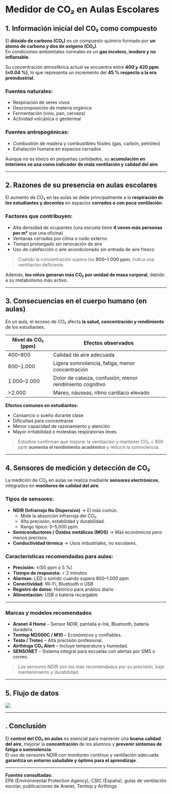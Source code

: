 # Medidor de CO₂ en Aulas Escolares

## 1. Información inicial del CO₂ como compuesto

El **dióxido de carbono (CO₂)** es un compuesto químico formado por **un átomo de carbono y dos de oxígeno (CO₂)**.  
En condiciones ambientales normales es un **gas incoloro, inodoro y no inflamable**.

Su concentración atmosférica actual se encuentra entre **400 y 420 ppm (≈0.04 %)**, lo que representa un incremento del **45 % respecto a la era preindustrial**.

### Fuentes naturales:
- Respiración de seres vivos  
- Descomposición de materia orgánica  
- Fermentación (vino, pan, cerveza)  
- Actividad volcánica o geotermal  

### Fuentes antropogénicas:
- Combustión de madera y combustibles fósiles (gas, carbón, petróleo)  
- Exhalación humana en espacios cerrados  

Aunque no es tóxico en pequeñas cantidades, su **acumulación en interiores se usa como indicador de mala ventilación y calidad del aire**.

---

## 2. Razones de su presencia en aulas escolares

El aumento de CO₂ en las aulas se debe principalmente a la **respiración de los estudiantes y docentes** en espacios **cerrados o con poca ventilación**.

### Factores que contribuyen:
- Alta densidad de ocupantes (una escuela tiene **4 veces más personas por m²** que una oficina)  
- Ventanas cerradas por clima o ruido externo  
- Tiempo prolongado sin renovación de aire  
- Uso de calefacción o aire acondicionado sin entrada de aire fresco  

> Cuando la concentración supera los **800–1.000 ppm**, indica una ventilación deficiente.

Además, **los niños generan más CO₂ por unidad de masa corporal**, debido a su metabolismo más activo.

---

## 3. Consecuencias en el cuerpo humano (en aulas)

En un aula, el exceso de CO₂ afecta **la salud, concentración y rendimiento** de los estudiantes.

| Nivel de CO₂ (ppm) | Efectos observados |
| ------------------- | ------------------ |
| 400–800             | Calidad de aire adecuada |
| 800–1.000           | Ligera somnolencia, fatiga, menor concentración |
| 1.000–2.000         | Dolor de cabeza, confusión, menor rendimiento cognitivo |
| >2.000              | Mareo, náuseas, ritmo cardíaco elevado |

**Efectos comunes en estudiantes:**
- Cansancio o sueño durante clase  
- Dificultad para concentrarse  
- Menor capacidad de razonamiento y atención  
- Mayor irritabilidad o molestias respiratorias leves  

> Estudios confirman que mejorar la ventilación y mantener CO₂ < 800 ppm **aumenta el rendimiento académico** y reduce la somnolencia.

---

## 4. Sensores de medición y detección de CO₂

La medición de CO₂ en aulas se realiza mediante **sensores electrónicos**, integrados en **monitores de calidad del aire**.

### Tipos de sensores:
- **NDIR (Infrarrojo No Dispersivo)** → El más común.  
  - Mide la absorción infrarroja del CO₂.  
  - Alta precisión, estabilidad y durabilidad.  
  - Rango típico: 0–5.000 ppm.  
- **Semiconductores / Óxidos metálicos (MOS)** → Más económicos pero menos precisos.  
- **Conductividad térmica** → Usos industriales, no escolares.  

### Características recomendadas para aulas:
- **Precisión:** ±(50 ppm o 5 %)  
- **Tiempo de respuesta:** < 2 minutos  
- **Alarmas:** LED o sonido cuando supera 800–1.000 ppm  
- **Conectividad:** Wi-Fi, Bluetooth o USB  
- **Registro de datos:** Histórico para análisis diario  
- **Alimentación:** USB o batería recargable  

---

### Marcas y modelos recomendados

- **Aranet 4 Home** – Sensor NDIR, pantalla e-Ink, Bluetooth, batería duradera.  
- **Temtop M2000C / M10** – Económicos y confiables.  
- **Testo / Trotec** – Alta precisión profesional.  
- **Airthings CO₂ Alert** – Incluye temperatura y humedad.  
- **SENSONET** – Sistema integral para escuelas con alertas por SMS o correo.  

> Los sensores NDIR son los más recomendados por su precisión, bajo mantenimiento y durabilidad.

---

## 5. Flujo de datos

![](https://dl.dropboxusercontent.com/scl/fi/fqfiabird4iwaroqv6g90/imagen3.png?rlkey=f4vwcdk2pb4pzle2ixm9t8nbw&st=zybuy1oc)

---

## . Conclusión

El **control del CO₂ en aulas** es esencial para mantener una **buena calidad del aire**, mejorar la **concentración** de los alumnos y **prevenir síntomas de fatiga o somnolencia**.  
El uso de sensores NDIR con monitoreo continuo y ventilación adecuada **garantiza un entorno saludable y óptimo para el aprendizaje**.

---

**Fuentes consultadas:**  
EPA (Environmental Protection Agency), CSIC (España), guías de ventilación escolar, publicaciones de Aranet, Temtop y Airthings.
